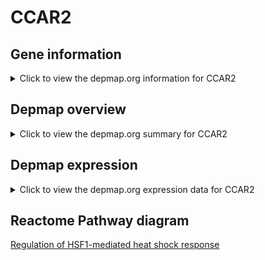 <h1>CCAR2</h1>

<h2>Gene information</h2>
<details>
  <summary>Click to view the depmap.org information for CCAR2</summary>
  <iframe src="https://depmap.org/portal/gene/CCAR2?tab=about" style="border:none;width:100%;height:800px"></iframe>
</details>

<h2>Depmap overview</h2>
<details>
  <summary>Click to view the depmap.org summary for CCAR2</summary>
  <iframe src="https://depmap.org/portal/gene/CCAR2?tab=overview" style="border:none;width:100%;height:800px"></iframe>
</details>

<h2>Depmap expression</h2>
<details>
  <summary>Click to view the depmap.org expression data for CCAR2</summary>
  <iframe src="https://depmap.org/portal/gene/CCAR2?tab=characterization" style="border:none;width:100%;height:800px"></iframe>
</details>



<h2>Reactome Pathway diagram</h2>
<a href="https://reactome.org/PathwayBrowser/#/R-HSA-3371453" target="_BLANK">Regulation of HSF1-mediated heat shock response</a>




